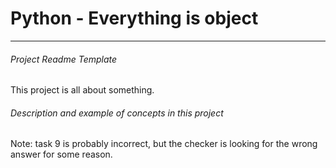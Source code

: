 # Python - Everything is object

---
###### Project Readme Template
This project is all about something.

###### Description and example of concepts in this project 

Note: task 9 is probably incorrect, but the checker is looking for the wrong answer for some reason.
